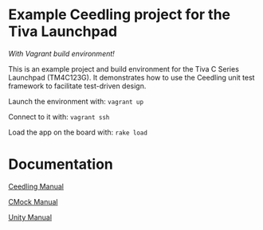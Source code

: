 # Example Ceedling project for the Tiva Launchpad

*With Vagrant build environment!*

This is an example project and build environment for the Tiva C Series Launchpad (TM4C123G). It demonstrates how to use the Ceedling unit test framework to facilitate test-driven design.

Launch the environment with: `vagrant up`

Connect to it with: `vagrant ssh`

Load the app on the board with: `rake load`

# Documentation

[Ceedling Manual](https://github.com/ThrowTheSwitch/Ceedling/blob/master/docs/CeedlingPacket.md)

[CMock Manual](https://github.com/ThrowTheSwitch/CMock/blob/master/docs/CMock_Summary.md)

[Unity Manual](https://github.com/ThrowTheSwitch/Unity/raw/master/docs/Unity%20Summary.pdf)
